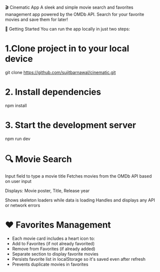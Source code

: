 🎬 Cinematic App
A sleek and simple movie search and favorites management app powered by the OMDb API. Search for your favorite movies and save them for later!

🚀 Getting Started
You can run the app locally in just two steps:

# 1.Clone project in to your local device
git clone https://github.com/sujitbarnawal/cinematic.git

# 2. Install dependencies
npm install

# 3. Start the development server
npm run dev


# 🔍 Movie Search

Input field to type a movie title
Fetches movies from the OMDb API based on user input

Displays:
Movie poster,
Title,
Release year

Shows skeleton loaders while data is loading
Handles and displays any API or network errors

# ❤️ Favorites Management

* Each movie card includes a heart icon to:
* Add to Favorites (if not already favorited)
* Remove from Favorites (if already added)
* Separate section to display favorite movies
* Persists favorite list in localStorage so it's saved even after refresh
* Prevents duplicate movies in favorites



